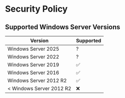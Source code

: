 # Security Policy

## Supported Windows Server Versions

| Version | Supported          |
| -------- | ------- |
| Windows Server 2025 | ? |
| Windows Server 2022 | ? |
| Windows Server 2019 | :white_check_mark: |
| Windows Server 2016 | :white_check_mark: |
| Windows Server 2012 R2  | :white_check_mark: |
| < Windows Server 2012 R2  | ❌ |
